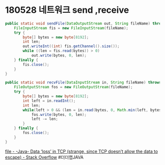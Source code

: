 # 180528 네트워크 send ,receive
```java
public static void sendFile(DataOutputStream out, String fileName) throws IOException {
    FileInputStream fis = new FileInputStream(fileName);
    try {
        byte[] bytes = new byte[8192];
        int len;
        out.writeInt((int) fis.getChannel().size());
        while ((len = fis.read(bytes)) > 0)
            out.write(bytes, 0, len);
    } finally {
        fis.close();
    }
}

public static void recvFile(DataInputStream in, String fileName) throws IOException {
    FileOutputStream fos = new FileOutputStream(fileName);
    try {
        byte[] bytes = new byte[8192];
        int left = in.readInt();
        int len;
        while(left > 0 && (len = in.read(bytes, 0, Math.min(left, bytes.length))) > 0) {
            fos.write(bytes, 0, len);
            left -= len;
        }
    } finally {
        fos.close();
    }
}
```

[file - -Java- Data ‘loss’ in TCP (strange, since TCP doesn’t allow the data to escape) - Stack Overflow](https://stackoverflow.com/questions/11777828/java-data-loss-in-tcp-strange-since-tcp-doesnt-allow-the-data-to-escape)
#더더랩JAVA